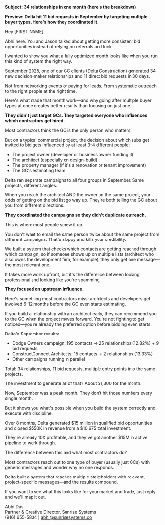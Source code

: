 **Subject: 34 relationships in one month (here's the breakdown)**

**Preview: Delta hit 11 bid requests in September by targeting multiple buyer types. Here's how they coordinated it.**

Hey [FIRST NAME],

Abhi here. You and Jason talked about getting more consistent bid opportunities instead of relying on referrals and luck.

I wanted to show you what a fully optimized month looks like when you run this kind of system the right way.

September 2025, one of our GC clients (Delta Construction) generated 34 new decision-maker relationships and 11 direct bid requests in 30 days.

Not from networking events or paying for leads. From systematic outreach to the right people at the right time.

Here's what made that month work—and why going after multiple buyer types at once creates better results than focusing on just one.

**They didn't just target GCs. They targeted everyone who influences which contractors get hired.**

Most contractors think the GC is the only person who matters.

But on a typical commercial project, the decision about which subs get invited to bid gets influenced by at least 3-4 different people:

- The project owner (developer or business owner funding it)
- The architect (especially on design-build)
- The property manager (if it's a renovation or tenant improvement)
- The GC's estimating team

Delta ran separate campaigns to all four groups in September. Same projects, different angles.

When you reach the architect AND the owner on the same project, your odds of getting on the bid list go way up. They're both telling the GC about you from different directions.

**They coordinated the campaigns so they didn't duplicate outreach.**

This is where most people screw it up.

You don't want to email the same person twice about the same project from different campaigns. That's sloppy and kills your credibility.

We built a system that checks which contacts are getting reached through which campaign, so if someone shows up on multiple lists (architect who also owns the development firm, for example), they only get one message—the most relevant one.

It takes more work upfront, but it's the difference between looking professional and looking like you're spamming.

**They focused on upstream influence.**

Here's something most contractors miss: architects and developers get involved 6-12 months before the GC even starts estimating.

If you build a relationship with an architect early, they can recommend you to the GC when the project moves forward. You're not fighting to get noticed—you're already the preferred option before bidding even starts.

Delta's September results:

- Dodge Owners campaign: 195 contacts → 25 relationships (12.82%) + 9 bid requests
- ConstructConnect Architects: 15 contacts → 2 relationships (13.33%)
- Other campaigns running in parallel

Total: 34 relationships, 11 bid requests, multiple entry points into the same projects.

The investment to generate all of that? About $1,300 for the month.

Now, September was a peak month. They don't hit those numbers every single month.

But it shows you what's possible when you build the system correctly and execute with discipline.

Over 8 months, Delta generated $15 million in qualified bid opportunities and closed $550K in revenue from a $10,675 total investment.

They're already 10X profitable, and they've got another $15M in active pipeline to work through.

The difference between this and what most contractors do?

Most contractors reach out to one type of buyer (usually just GCs) with generic messages and wonder why no one responds.

Delta built a system that reaches multiple stakeholders with relevant, project-specific messages—and the results compound.

If you want to see what this looks like for your market and trade, just reply and we'll map it out.

Abhi Das  
Partner & Creative Director, Sunrise Systems  
(916) 655-5834 | abhi@sunrisesystems.co

